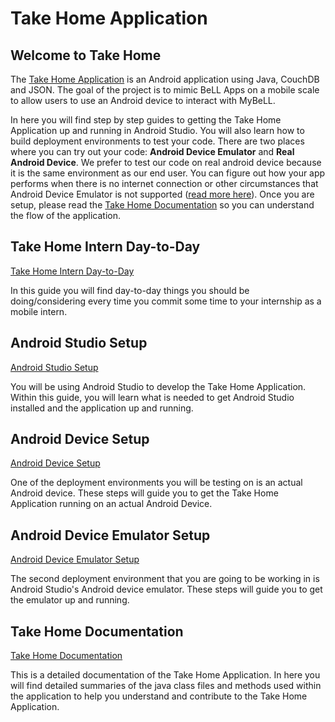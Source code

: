 # Take Home Application

## Welcome to Take Home

The [Take Home Application]( https://github.com/open-learning-exchange/take-home) is an Android application using Java, CouchDB and JSON. The goal of the project is to mimic BeLL Apps on a mobile scale to allow users to use an Android device to interact with MyBeLL.

In here you will find step by step guides to getting the Take Home Application up and running in Android Studio. You will also learn how to build deployment environments to test your code. There are two places where you can try out your code: **Android Device Emulator** and **Real Android Device**. We prefer to test our code on real android device because it is the same environment as our end user. You can figure out how your app performs when there is no internet connection or other circumstances that Android Device Emulator is not supported ([read more here](https://developer.android.com/studio/run/emulator.html)). Once you are setup, please read the [Take Home Documentation](rbts-takehome-documentation.md) so you can understand the flow of the application.

## Take Home Intern Day-to-Day

[Take Home Intern Day-to-Day](rbts-takehome-intern-day-to-day.md)

In this guide you will find day-to-day things you should be doing/considering every time you commit some time to your internship as a mobile intern.

## Android Studio Setup

[Android Studio Setup](rbts-takehome-android-studio-setup.md)

You will be using Android Studio to develop the Take Home Application. Within this guide, you will learn what is needed to get Android Studio installed and the application up and running.

## Android Device Setup

[Android Device Setup](rbts-takehome-device-setup.md)

One of the deployment environments you will be testing on is an actual Android device. These steps will guide you to get the Take Home Application running on an actual Android Device.

## Android Device Emulator Setup

[Android Device Emulator Setup](rbts-takehome-emulator-setup.md)

The second deployment environment that you are going to be working in is Android Studio's Android device emulator. These steps will guide you to get the emulator up and running.

## Take Home Documentation

[Take Home Documentation](rbts-takehome-documentation.md)

This is a detailed documentation of the Take Home Application. In here you will find detailed summaries of the java class files and methods used within the application to help you understand and contribute to the Take Home Application.